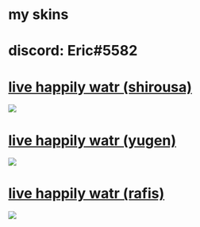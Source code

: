 # my skins

# discord: Eric#5582

# [live happily watr (shirousa)](https://www.dropbox.com/s/e70qpdptk5qlzk4/live%20happily%20watr%20%28shirousa%29.osk?dl=0) 
![](https://cdn.discordapp.com/attachments/707733713504567317/936302058418606080/unknown.png)

# [live happily watr (yugen)](https://www.dropbox.com/s/jnjq0bv35ypresf/live%20happily%20watr%20%28yugen%29.osk?dl=0) 
![](https://cdn.discordapp.com/attachments/707733713504567317/936302774671532082/unknown.png)

# [live happily watr (rafis)](https://www.dropbox.com/s/3k1rc9p6kfwyomy/live%20happily%20watr%20%28rafis%29.osk?dl=0) 
![](https://cdn.discordapp.com/attachments/707733713504567317/936305124966543360/unknown.png)
